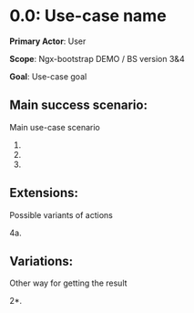 0.0: Use-case name
==================
**Primary Actor**: User

**Scope**: Ngx-bootstrap DEMO / BS version 3&4

**Goal**: Use-case goal

Main success scenario:
----------------------
Main use-case scenario

1.
2.
3.

Extensions:
-----------
Possible variants of actions

4a.

Variations:
-----------
Other way for getting the result

2*.
